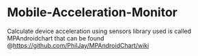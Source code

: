 # Mobile-Acceleration-Monitor
Calculate device acceleration using sensors 
library used is called MPAndroidchart that can be found @https://github.com/PhilJay/MPAndroidChart/wiki
